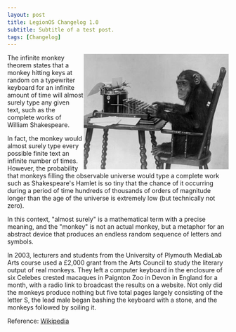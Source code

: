 ```yaml
---
layout: post
title: LegionOS Changelog 1.0
subtitle: Subtitle of a test post.
tags: [Changelog]
---
```


<img style="float: right" src="../assets/monkey-typewriter.jpg">

The infinite monkey theorem states that a monkey hitting keys at random on a typewriter keyboard for an infinite amount of time will almost surely type any given text, such as the complete works of William Shakespeare.

In fact, the monkey would almost surely type every possible finite text an infinite number of times. However, the probability that monkeys filling the observable universe would type a complete work such as Shakespeare's Hamlet is so tiny that the chance of it occurring during a period of time hundreds of thousands of orders of magnitude longer than the age of the universe is extremely low (but technically not zero).

In this context, "almost surely" is a mathematical term with a precise meaning, and the "monkey" is not an actual monkey, but a metaphor for an abstract device that produces an endless random sequence of letters and symbols.

In 2003, lecturers and students from the University of Plymouth MediaLab Arts course used a £2,000 grant from the Arts Council to study the literary output of real monkeys. They left a computer keyboard in the enclosure of six Celebes crested macaques in Paignton Zoo in Devon in England for a month, with a radio link to broadcast the results on a website. Not only did the monkeys produce nothing but five total pages largely consisting of the letter S, the lead male began bashing the keyboard with a stone, and the monkeys followed by soiling it.

Reference: [Wikipedia](https://en.wikipedia.org/wiki/Infinite_monkey_theorem)